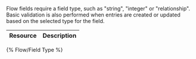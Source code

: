 <!--
@title Flow Field Types
@author Moltin Ltd
@description Flow Field Types endpoints
@order 15.1.0
-->

Flow fields require a field type, such as "string", "integer" or "relationship". Basic validation is also performed when entries are created or updated based on the selected type for the field.

Resource | Description
---------|------------
{% Flow/Field Type %}